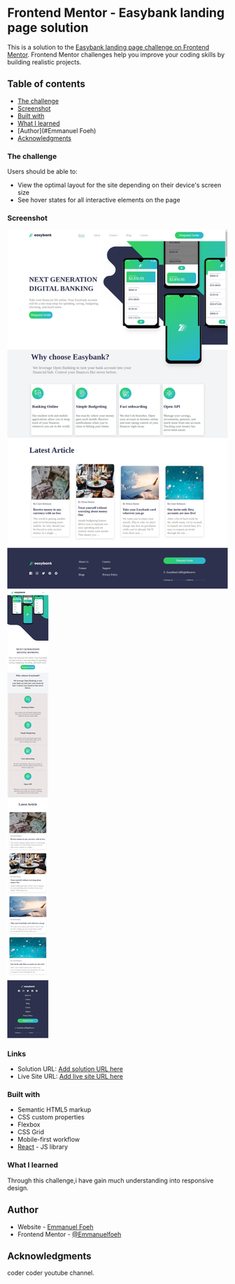 # Frontend Mentor - Easybank landing page solution

This is a solution to the [Easybank landing page challenge on Frontend Mentor](https://www.frontendmentor.io/challenges/easybank-landing-page-WaUhkoDN). Frontend Mentor challenges help you improve your coding skills by building realistic projects.

## Table of contents

- [The challenge](#the-challenge)
- [Screenshot](#screenshot)
- [Built with](#built-with)
- [What I learned](#what-i-learned)
- [Author](#Emmanuel Foeh)
- [Acknowledgments](#acknowledgments)

### The challenge

Users should be able to:

- View the optimal layout for the site depending on their device's screen size
- See hover states for all interactive elements on the page

### Screenshot

![](./screencapture-Desktop-view.png)
![](./screencapture-mobile-view.png)

### Links

- Solution URL: [Add solution URL here](https://github.com/Emmanuelfoeh/Easy-bank-landing-page)
- Live Site URL: [Add live site URL here](https://easy-banking-landing-page.netlify.app/)

### Built with

- Semantic HTML5 markup
- CSS custom properties
- Flexbox
- CSS Grid
- Mobile-first workflow
- [React](https://reactjs.org/) - JS library

### What I learned

Through this challenge,i have gain much understanding into responsive design.

## Author

- Website - [Emmanuel Foeh](https://foeh-emmanuel-portfolio.netlify.app/)
- Frontend Mentor - [@Emmanuelfoeh](https://www.frontendmentor.io/profile/Emmanuelfoeh)

## Acknowledgments

coder coder youtube channel.
